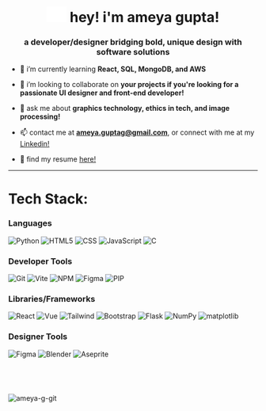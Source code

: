 <h1 align="center">  
  <img src="ameya-icon-white.svg" target="_blank" alt="pencil icon" width="40"></img>
  hey! i'm ameya gupta!
  <h3 align="center">a developer/designer bridging bold, unique design with software solutions</h3>
</h1>

- 🌱 i’m currently learning **React, SQL, MongoDB, and AWS**

- 👥 i’m looking to collaborate on **your projects if you're looking for a passionate UI designer and front-end developer!**

- 💬 ask me about **graphics technology, ethics in tech, and image processing!**

- 📫 contact me at **ameya.guptag@gmail.com**, or connect with me at my [Linkedin!](https://linkedin.com/in/ameya-g)

- 📄 find my resume [here!](https://drive.google.com/file/d/1yrbq-gXkFASSJisPLyZqyaEsssYVxqFt/view?usp=sharing)

---

# Tech Stack:
### Languages
![Python](https://img.shields.io/badge/python-%233776AB.svg?style=for-the-badge&logo=python&logoColor=white) 
![HTML5](https://img.shields.io/badge/html5-%23E34F26.svg?style=for-the-badge&logo=html5&logoColor=white) 
![CSS](https://img.shields.io/badge/css-%231572B6.svg?style=for-the-badge&logo=css3&logoColor=white) 
![JavaScript](https://img.shields.io/badge/javascript-%23323330.svg?style=for-the-badge&logo=javascript&logoColor=%23F7DF1E) 
![C](https://img.shields.io/badge/C++-00599C?style=for-the-badge&logo=cplusplus&logoColor=white) 

### Developer Tools
![Git](https://img.shields.io/badge/git-%23F34F29.svg?style=for-the-badge&logo=git&logoColor=white)
![Vite](https://img.shields.io/badge/vite-%23BD34FE.svg?style=for-the-badge&logo=vite&logoColor=white)
![NPM](https://img.shields.io/badge/npm-%23C12127.svg?style=for-the-badge&logo=npm&logoColor=white)
![Figma](https://img.shields.io/badge/figma-%231C1A20.svg?style=for-the-badge&logo=figma&logoColor=white)
![PIP](https://img.shields.io/badge/pip-%23FFC331.svg?style=for-the-badge&logo=python&logoColor=black)

### Libraries/Frameworks
![React](https://img.shields.io/badge/react-%2300A9C8.svg?style=for-the-badge&logo=react&logoColor=white)
![Vue](https://img.shields.io/badge/vue-%2341B883.svg?style=for-the-badge&logo=vuedotjs&logoColor=white)
![Tailwind](https://img.shields.io/badge/tailwind-%2338BDF8.svg?style=for-the-badge&logo=tailwindcss&logoColor=white)
![Bootstrap](https://img.shields.io/badge/bootstrap-%237E13F8.svg?style=for-the-badge&logo=bootstrap&logoColor=white)
![Flask](https://img.shields.io/badge/flask-%236AC0CD.svg?style=for-the-badge&logo=flask&logoColor=white)
![NumPy](https://img.shields.io/badge/numpy-%234D77CF.svg?style=for-the-badge&logo=numpy&logoColor=white)
![matplotlib](https://img.shields.io/badge/matplotlib-%23FF6800.svg?style=for-the-badge&logo=python&logoColor=white)

### Designer Tools
![Figma](https://img.shields.io/badge/figma-%23151515.svg?style=for-the-badge&logo=figma&logoColor=white)
![Blender](https://img.shields.io/badge/blender-%23E87D0D.svg?style=for-the-badge&logo=blender&logoColor=white)
![Aseprite](https://img.shields.io/badge/aseprite-%23FFFFFF.svg?style=for-the-badge&logo=aseprite&logoColor=black)
#
<br>

<p><img align="center" src="https://github-readme-stats.vercel.app/api/top-langs?username=ameya-g-git&show_icons=true&theme=dark&locale=en&layout=compact" alt="ameya-g-git" /></p>
